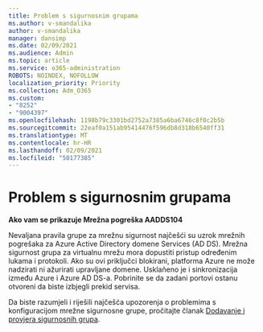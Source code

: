 ```yaml
---
title: Problem s sigurnosnim grupama
ms.author: v-smandalika
author: v-smandalika
manager: dansimp
ms.date: 02/09/2021
ms.audience: Admin
ms.topic: article
ms.service: o365-administration
ROBOTS: NOINDEX, NOFOLLOW
localization_priority: Priority
ms.collection: Adm_O365
ms.custom:
- "8252"
- "9004397"
ms.openlocfilehash: 1198b79c3301bd2752a7385a6ba6746c8f0c2b5b
ms.sourcegitcommit: 22eaf0a151ab95414476f596db8d318b6540ff31
ms.translationtype: MT
ms.contentlocale: hr-HR
ms.lasthandoff: 02/09/2021
ms.locfileid: "50177385"
---
```

# <a name="issue-with-security-groups"></a>Problem s sigurnosnim grupama

**Ako vam se prikazuje Mrežna pogreška AADDS104**

Nevaljana pravila grupe za mrežnu sigurnost najčešći su uzrok mrežnih pogrešaka za Azure Active Directory domene Services (AD DS). Mrežna sigurnost grupa za virtualnu mrežu mora dopustiti pristup određenim lukama i protokoli. Ako su ovi priključci blokirani, platforma Azure ne može nadzirati ni ažurirati upravljane domene. Usklañeno je i sinkronizacija između Azure i Azure AD DS-a. Pobrinite se da zadani portovi ostanu otvoreni da biste izbjegli prekid servisa.

Da biste razumjeli i riješili najčešća upozorenja o problemima s konfiguracijom mrežne sigurnosne grupe, pročitajte članak [Dodavanje i provjera sigurnosnih grupa](https://docs.microsoft.com/azure/active-directory-domain-services/alert-nsg#verify-and-edit-existing-security-rules).
